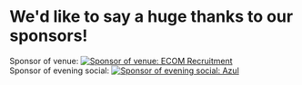 # We'd like to say a huge thanks to our sponsors!


<div>
   <!--<a href="https://digitalblog.coop.co.uk/"><img src="{{ site.baseurl }}/assets/images/coopX2.png" style="width:100px; height:100px" title="Coop Digital" alt="Coop Digital"></a>
   <br>
   <br>-->
   <span>Sponsor of venue:</span>
   <a href="http://www.ecomrecruitment.com/"><img src="{{ site.baseurl }}/assets/images/ecom_logo.png" title="Sponsor of venue: ECOM Recruitment" alt="Sponsor of venue: ECOM Recruitment"></a>
   <br/>
   <span>Sponsor of evening social:</span>
   <a href="http://www.azul.com/"><img src="{{ site.baseurl }}/assets/images/azul_logo.svg" title="Sponsor of evening social: Azul" alt="Sponsor of evening social: Azul"></a>
   <!--<a href="https://www.beyondtrust.com/"><img src="{{ site.baseurl }}/assets/images/BeyondTrust_Horiz_hex-Orange.png" title="Beyond Trust" alt="Beyond Trust"></a>-->
</div>

